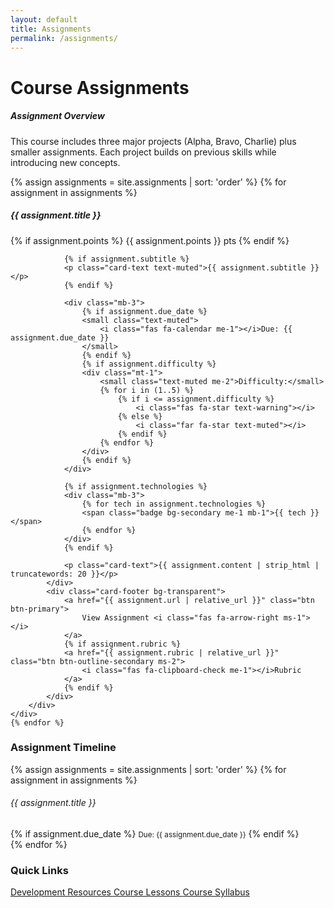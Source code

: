 ```yaml
---
layout: default
title: Assignments
permalink: /assignments/
---
```


<div class="d-flex justify-content-between align-items-center mb-4">
    <h1><i class="fas fa-tasks text-primary me-3"></i>Course Assignments</h1>
</div>

<div class="alert alert-info">
    <h5><i class="fas fa-info-circle me-2"></i>Assignment Overview</h5>
    <p class="mb-0">
        This course includes three major projects (Alpha, Bravo, Charlie) plus smaller assignments. 
        Each project builds on previous skills while introducing new concepts.
    </p>
</div>

<div class="row">
    {% assign assignments = site.assignments | sort: 'order' %}
    {% for assignment in assignments %}
    <div class="col-lg-6 mb-4">
        <div class="card h-100">
            <div class="card-body">
                <div class="d-flex justify-content-between align-items-start mb-3">
                    <h5 class="card-title mb-0">{{ assignment.title }}</h5>
                    {% if assignment.points %}
                    <span class="badge bg-primary">{{ assignment.points }} pts</span>
                    {% endif %}
                </div>
                
                {% if assignment.subtitle %}
                <p class="card-text text-muted">{{ assignment.subtitle }}</p>
                {% endif %}
                
                <div class="mb-3">
                    {% if assignment.due_date %}
                    <small class="text-muted">
                        <i class="fas fa-calendar me-1"></i>Due: {{ assignment.due_date }}
                    </small>
                    {% endif %}
                    {% if assignment.difficulty %}
                    <div class="mt-1">
                        <small class="text-muted me-2">Difficulty:</small>
                        {% for i in (1..5) %}
                            {% if i <= assignment.difficulty %}
                                <i class="fas fa-star text-warning"></i>
                            {% else %}
                                <i class="far fa-star text-muted"></i>
                            {% endif %}
                        {% endfor %}
                    </div>
                    {% endif %}
                </div>
                
                {% if assignment.technologies %}
                <div class="mb-3">
                    {% for tech in assignment.technologies %}
                    <span class="badge bg-secondary me-1 mb-1">{{ tech }}</span>
                    {% endfor %}
                </div>
                {% endif %}
                
                <p class="card-text">{{ assignment.content | strip_html | truncatewords: 20 }}</p>
            </div>
            <div class="card-footer bg-transparent">
                <a href="{{ assignment.url | relative_url }}" class="btn btn-primary">
                    View Assignment <i class="fas fa-arrow-right ms-1"></i>
                </a>
                {% if assignment.rubric %}
                <a href="{{ assignment.rubric | relative_url }}" class="btn btn-outline-secondary ms-2">
                    <i class="fas fa-clipboard-check me-1"></i>Rubric
                </a>
                {% endif %}
            </div>
        </div>
    </div>
    {% endfor %}
</div>

<div class="row mt-5">
    <div class="col-lg-8">
        <h3>Assignment Timeline</h3>
        <div class="timeline">
            {% assign assignments = site.assignments | sort: 'order' %}
            {% for assignment in assignments %}
            <div class="timeline-item mb-3">
                <div class="card">
                    <div class="card-body">
                        <h6 class="card-title">{{ assignment.title }}</h6>
                        {% if assignment.due_date %}
                        <small class="text-muted">Due: {{ assignment.due_date }}</small>
                        {% endif %}
                    </div>
                </div>
            </div>
            {% endfor %}
        </div>
    </div>
    <div class="col-lg-4">
        <h3>Quick Links</h3>
        <div class="list-group">
            <a href="{{ '/resources/' | relative_url }}" class="list-group-item list-group-item-action">
                <i class="fas fa-tools me-2"></i>Development Resources
            </a>
            <a href="{{ '/lessons/' | relative_url }}" class="list-group-item list-group-item-action">
                <i class="fas fa-book me-2"></i>Course Lessons
            </a>
            <a href="{{ '/syllabus/' | relative_url }}" class="list-group-item list-group-item-action">
                <i class="fas fa-file-text me-2"></i>Course Syllabus
            </a>
        </div>
    </div>
</div>
